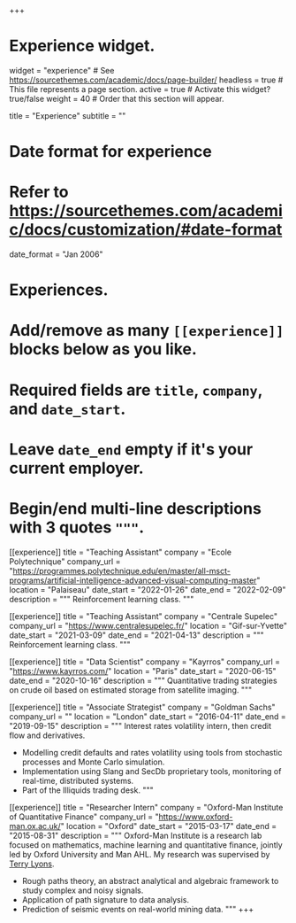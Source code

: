 +++
# Experience widget.
widget = "experience"  # See https://sourcethemes.com/academic/docs/page-builder/
headless = true  # This file represents a page section.
active = true  # Activate this widget? true/false
weight = 40  # Order that this section will appear.

title = "Experience"
subtitle = ""

# Date format for experience
#   Refer to https://sourcethemes.com/academic/docs/customization/#date-format
date_format = "Jan 2006"

# Experiences.
#   Add/remove as many `[[experience]]` blocks below as you like.
#   Required fields are `title`, `company`, and `date_start`.
#   Leave `date_end` empty if it's your current employer.
#   Begin/end multi-line descriptions with 3 quotes `"""`.
[[experience]]
  title = "Teaching Assistant"
  company = "Ecole Polytechnique"
  company_url = "https://programmes.polytechnique.edu/en/master/all-msct-programs/artificial-intelligence-advanced-visual-computing-master"
  location = "Palaiseau"
  date_start = "2022-01-26"
  date_end = "2022-02-09"
  description = """
  Reinforcement learning class.
  """

[[experience]]
  title = "Teaching Assistant"
  company = "Centrale Supelec"
  company_url = "https://www.centralesupelec.fr/"
  location = "Gif-sur-Yvette"
  date_start = "2021-03-09"
  date_end = "2021-04-13"
  description = """
  Reinforcement learning class.
  """

[[experience]]
  title = "Data Scientist"
  company = "Kayrros"
  company_url = "https://www.kayrros.com/"
  location = "Paris"
  date_start = "2020-06-15"
  date_end = "2020-10-16"
  description = """
  Quantitative trading strategies on crude oil based on estimated storage from satellite imaging.
  """

[[experience]]
  title = "Associate Strategist"
  company = "Goldman Sachs"
  company_url = ""
  location = "London"
  date_start = "2016-04-11"
  date_end = "2019-09-15"
  description = """
  Interest rates volatility intern, then credit flow and derivatives.
  * Modelling credit defaults and rates volatility using tools from stochastic processes and Monte Carlo simulation.
  * Implementation using Slang and SecDb proprietary tools, monitoring of real-time, distributed systems.
  * Part of the Illiquids trading desk.
  """

[[experience]]
  title = "Researcher Intern"
  company = "Oxford-Man Institute of Quantitative Finance"
  company_url = "https://www.oxford-man.ox.ac.uk/"
  location = "Oxford"
  date_start = "2015-03-17"
  date_end = "2015-08-31"
  description = """
  Oxford-Man Institute is a research lab focused on mathematics, machine learning and quantitative finance, jointly led by Oxford University and Man AHL. My research was supervised by [Terry Lyons](https://www.maths.ox.ac.uk/people/terry.lyons).
  * Rough paths theory, an abstract analytical and algebraic framework to study complex and noisy signals.
  * Application of path signature to data analysis.
  * Prediction of seismic events on real-world mining data.
  """
+++
